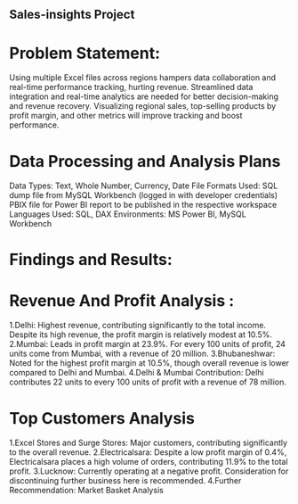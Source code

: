## Sales-insights Project
# Problem Statement: 
Using multiple Excel files across regions hampers data collaboration and real-time performance tracking, hurting revenue. Streamlined data integration and real-time analytics are needed for better decision-making and revenue recovery. Visualizing regional sales, top-selling products by profit margin, and other metrics will improve tracking and boost performance.

# Data Processing and Analysis Plans
Data Types: Text, Whole Number, Currency, Date
File Formats Used: SQL dump file from MySQL Workbench (logged in with developer credentials)
PBIX file for Power BI report to be published in the respective workspace
Languages Used: SQL, DAX
Environments: MS Power BI, MySQL Workbench

# Findings and Results: 
# Revenue And Profit Analysis : 
1.Delhi: Highest revenue, contributing significantly to the total income. Despite its high revenue, the profit margin is relatively modest at 10.5%.
2.Mumbai: Leads in profit margin at 23.9%. For every 100 units of profit, 24 units come from Mumbai, with a revenue of 20 million.
3.Bhubaneshwar: Noted for the highest profit margin at 10.5%, though overall revenue is lower compared to Delhi and Mumbai.
4.Delhi & Mumbai Contribution: Delhi contributes 22 units to every 100 units of profit with a revenue of 78 million.
# Top Customers Analysis
1.Excel Stores and Surge Stores: Major customers, contributing significantly to the overall revenue.
2.Electricalsara: Despite a low profit margin of 0.4%, Electricalsara places a high volume of orders, contributing 11.9% to the total profit.
3.Lucknow: Currently operating at a negative profit. Consideration for discontinuing further business here is recommended.
4.Further Recommendation: Market Basket Analysis



